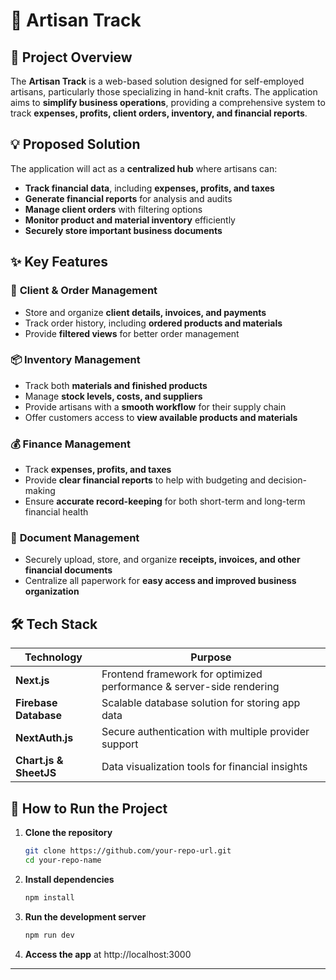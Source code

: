 # 📌 Artisan Track
## 🎯 **Project Overview**  
The **Artisan Track** is a web-based solution designed for self-employed artisans, particularly those specializing in hand-knit crafts. The application aims to **simplify business operations**, providing a comprehensive system to track **expenses, profits, client orders, inventory, and financial reports**.  


## 💡 **Proposed Solution**  
The application will act as a **centralized hub** where artisans can:  
- **Track financial data**, including **expenses, profits, and taxes**  
- **Generate financial reports** for analysis and audits  
- **Manage client orders** with filtering options  
- **Monitor product and material inventory** efficiently  
- **Securely store important business documents**  

## ✨ **Key Features**  

### 🛒 **Client & Order Management**  
- Store and organize **client details, invoices, and payments**  
- Track order history, including **ordered products and materials**  
- Provide **filtered views** for better order management  

### 📦 **Inventory Management**  
- Track both **materials and finished products**  
- Manage **stock levels, costs, and suppliers**  
- Provide artisans with a **smooth workflow** for their supply chain  
- Offer customers access to **view available products and materials**  

### 💰 **Finance Management**  
- Track **expenses, profits, and taxes**  
- Provide **clear financial reports** to help with budgeting and decision-making  
- Ensure **accurate record-keeping** for both short-term and long-term financial health  

### 📑 **Document Management**  
- Securely upload, store, and organize **receipts, invoices, and other financial documents**  
- Centralize all paperwork for **easy access and improved business organization**  

## 🛠️ **Tech Stack**  

| **Technology**  | **Purpose**  |  
|----------------|-------------|  
| **Next.js**  | Frontend framework for optimized performance & server-side rendering  |  
| **Firebase Database**  | Scalable database solution for storing app data  |  
| **NextAuth.js**  | Secure authentication with multiple provider support  |  
| **Chart.js & SheetJS**  | Data visualization tools for financial insights  |  

## 🚀 **How to Run the Project**  

1. **Clone the repository**  
   ```bash
   git clone https://github.com/your-repo-url.git
   cd your-repo-name
   ```

2. **Install dependencies**  
   ```bash
   npm install
   ```

3. **Run the development server**  
   ```bash
   npm run dev
   ```

4. **Access the app** at http://localhost:3000

---
